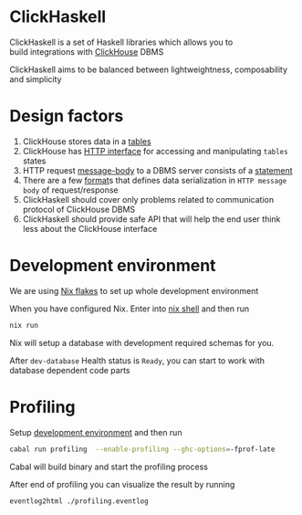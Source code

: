 # ClickHaskell

ClickHaskell is a set of Haskell libraries which allows you to \
build integrations with [ClickHouse](https://clickhouse.com/) DBMS

ClickHaskell aims to be balanced between lightweightness, composability and simplicity

# Design factors

1. ClickHouse stores data in a [tables](https://clickhouse.com/docs/en/guides/creating-tables)
2. ClickHouse has [HTTP interface](https://clickhouse.com/docs/en/interfaces/http) for accessing and manipulating `tables` states
3. HTTP request [message-body](https://datatracker.ietf.org/doc/html/rfc2616#section-4.3) to a DBMS server consists of a [statement](https://clickhouse.com/docs/en/sql-reference/statements)
4. There are a few [format](https://clickhouse.com/docs/en/interfaces/formats)s that defines data serialization in `HTTP message body` of request/response 
5. ClickHaskell should cover only problems related to communication protocol of ClickHouse DBMS 
6. ClickHaskell should provide safe API that will help the end user think less about the ClickHouse interface

# Development environment

We are using [Nix flakes](https://nixos.wiki/wiki/Flakes) to set up whole development environment

When you have configured Nix. Enter into [nix shell](https://nixos.org/manual/nix/stable/command-ref/new-cli/nix3-develop) and then run
```bash
nix run
```

Nix will setup a database with development required schemas for you.

After `dev-database` Health status is `Ready`, you can start to work with database dependent code parts

# Profiling

Setup [development environment](#development-environment) and then run

```bash
cabal run profiling  --enable-profiling --ghc-options=-fprof-late
```

Cabal will build binary and start the profiling process

After end of profiling you can visualize the result by running

```bash
eventlog2html ./profiling.eventlog
```
